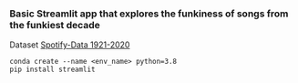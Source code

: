 ### Basic Streamlit app that explores the funkiness of songs from the funkiest decade

Dataset [Spotify-Data 1921-2020](https://www.kaggle.com/datasets/ektanegi/spotifydata-19212020)

```
conda create --name <env_name> python=3.8
pip install streamlit
```
